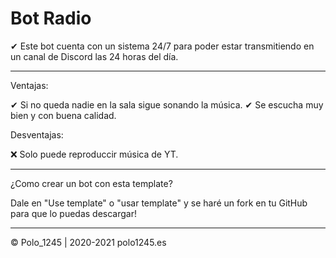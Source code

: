 # Bot Radio 

✔ Este bot cuenta con un sistema 24/7 para poder estar transmitiendo en un canal de Discord las 24 horas del día.

--------------------------------------------------------------------------

Ventajas: 

✔ Si no queda nadie en la sala sigue sonando la música. 
✔ Se escucha muy bien y con buena calidad. 

Desventajas: 

❌ Solo puede reproduccir música de YT.

--------------------------------------------------------------------------

¿Como crear un bot con esta template?

Dale en "Use template" o "usar template" y se haré un fork en tu GitHub para que lo puedas descargar!

--------------------------------------------------------------------------

©️ Polo_1245 | 2020-2021 polo1245.es
